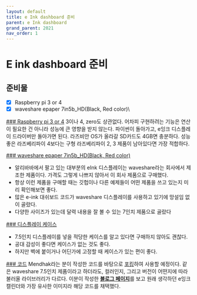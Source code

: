 ```yaml
---
layout: default
title: e Ink dashboard 준비
parent: e Ink dashboard
grand_parent: 2021
nav_order: 1
---
```


# E ink dashboard 준비
## 준비물
- [X] Raspberry pi 3 or 4
- [X] waveshare epaper 7in5b\_HD(Black, Red color)\\

[\### Raspberry pi 3 or 4][1]
3이나 4, zero도 상관없다. 어차피 구현하려는 기능은 연산이 필요한 건 아니라 성능에 큰 영향을 받지 않는다. 파이썬이 돌아가고, e잉크 디스플레이 드라이버만 돌아가면 된다. 라즈비안 OS가 올라갈 SD카드도 4GB면 충분하다. 성능 좋은 라즈베리파이 4보다는 구형 라즈베리파이 2, 3 제품이 남아있다면 가장 적합하다. 

[\### waveshare epaper 7in5b\_HD(Black, Red color)][2]
- 알리바바에서 팔고 있는 대부분의 eInk 디스플레이는 waveshare라는 회사에서 제조한 제품이다. 가격도 그렇게 나쁘지 않아서 이 회사 제품으로 구매했다.
- 항상 이런 제품을 구매할 때는 깃헙이나 다른 예제들이 어떤 제품을 쓰고 있는지 미리 확인해보면 좋다.
- 많은 e-ink 대쉬보드 코드가 waveshare 디스플레이를 사용하고 있기에 망설임 없이 골랐다.
- 다양한 사이즈가 있는데 달력 내용을 잘 볼 수 있는 7인치 제품으로 골랐다

[\### 디스플레이 케이스][3]
- 7.5인치 디스플레이를 넣을 적당한 케이스를 알고 있다면 구매하지 않아도 괜찮다.
- 공대 감성이 좋다면 케이스가 없는 것도 좋다.
- 하지만 벽에 붙이거나 어딘가에 고정할 때 케이스가 있는 편이 좋다.

[\### 코드][4]
Mendhak라는 분이 작성한 코드를 바탕으로 [포킹][5]하여 사용할 예정이다. 같은 waveshare 7.5인치 제품이라고 하더라도, 컬러인지, 그리고 버전이 어떤지에 따라 불러올 라이브러리가 다르다. 이분이 작성한 [**블로그 페이지**][6]를 보고 원래 생각하던 e잉크 캘린더와 가장 유사한 이미지라 해당 코드를 채택했다.
 

[1]:	https://www.devicemart.co.kr/goods/view?no=1289629
[2]:	https://ko.aliexpress.com/item/4001142299891.html?gatewayAdapt=glo2kor&spm=a2g0o.9042311.0.0.27424c4dJMKiX6
[3]:	https://ko.aliexpress.com/item/32990539479.html?gatewayAdapt=glo2kor&spm=a2g0o.9042311.0.0.27424c4dJMKiX6
[4]:	https://github.com/mendhak/waveshare-epaper-display
[5]:	https://github.com/kwanmo2/waveshare-epaper-display
[6]:	https://code.mendhak.com/raspberrypi-epaper-dashboard/